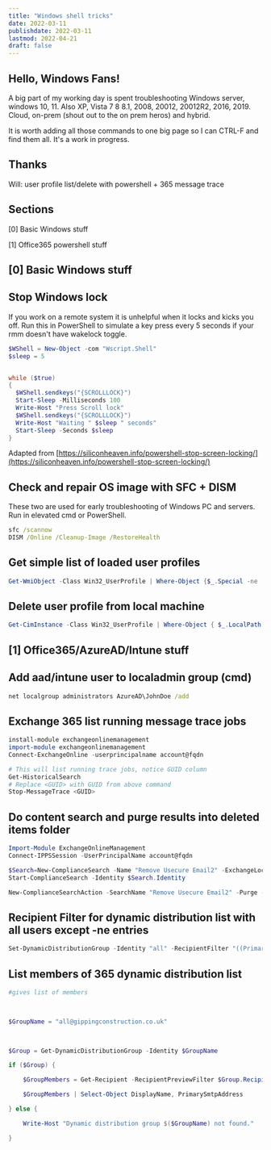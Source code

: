 ```yaml
---
title: "Windows shell tricks"
date: 2022-03-11
publishdate: 2022-03-11
lastmod: 2022-04-21
draft: false
---
```


## Hello, Windows Fans!

A big part of my working day is spent troubleshooting Windows server, windows 10, 11. Also XP, Vista 7 8 8.1, 2008, 20012, 20012R2, 2016, 2019. Cloud, on-prem (shout out to the on prem heros) and hybrid.

It is worth adding all those commands to one big page so I can CTRL-F and find them all. It's a work in progress.

## Thanks
Will: user profile list/delete with powershell + 365 message trace 

## Sections
[0] Basic Windows stuff

[1] Office365 powershell stuff

## [0] Basic Windows stuff

## Stop Windows lock

If you work on a remote system it is unhelpful when it locks and kicks you off. Run this in PowerShell to simulate a key press every 5 seconds if your rmm doesn't have wakelock toggle.

```powershell
$WShell = New-Object -com "Wscript.Shell"
$sleep = 5


while ($true)
{
  $WShell.sendkeys("{SCROLLLOCK}")
  Start-Sleep -Milliseconds 100
  Write-Host "Press Scroll lock"
  $WShell.sendkeys("{SCROLLLOCK}")
  Write-Host "Waiting " $sleep " seconds" 
  Start-Sleep -Seconds $sleep
}
```
Adapted from [https://siliconheaven.info/powershell-stop-screen-locking/](https://siliconheaven.info/powershell-stop-screen-locking/)


## Check and repair OS image with SFC + DISM

These two are used for early troubleshooting of Windows PC and servers. Run in elevated cmd or PowerShell.

```cmd
sfc /scannow
DISM /Online /Cleanup-Image /RestoreHealth
```

## Get simple list of loaded user profiles
  
  ```powershell
Get-WmiObject -Class Win32_UserProfile | Where-Object {$_.Special -ne 'Special'} | Select-Object LocalPath, Loaded
```

## Delete user profile from local machine

```powershell 
Get-CimInstance -Class Win32_UserProfile | Where-Object { $_.LocalPath.split('\')[-1] -eq 'User' ] | Remove-CimInstance 
```

## [1] Office365/AzureAD/Intune stuff

## Add aad/intune user to localadmin group (cmd)

```cmd
net localgroup administrators AzureAD\JohnDoe /add
```

## Exchange 365 list running message trace jobs
  
  ```powershell
install-module exchangeonlinemanagement
import-module exchangeonlinemanagement
Connect-ExchangeOnline -userprincipalname account@fqdn

# This will list running trace jobs, notice GUID column
Get-HistoricalSearch
# Replace <GUID> with GUID from above command
Stop-MessageTrace <GUID>
```


## Do content search and purge results into deleted items folder

```powershell
Import-Module ExchangeOnlineManagement
Connect-IPPSSession -UserPrincipalName account@fqdn

$Search=New-ComplianceSearch -Name "Remove Usecure Email2" -ExchangeLocation All -ContentMatchQuery '(Subject:"Invite to complete your business policies")'
Start-ComplianceSearch -Identity $Search.Identity

New-ComplianceSearchAction -SearchName "Remove Usecure Email2" -Purge -PurgeType SoftDelete
```

## Recipient Filter for dynamic distribution list with all users except -ne entries
```powershell
Set-DynamicDistributionGroup -Identity "all" -RecipientFilter "((PrimarySmtpAddress -ne 'mailbox@domain.tld) -and ((RecipientType -eq 'UserMailbox') -or (RecipientType -eq 'MailUser')))"
```

## List members of 365 dynamic distribution list
```powershell
#gives list of members

 

$GroupName = "all@gippingconstruction.co.uk"

 

$Group = Get-DynamicDistributionGroup -Identity $GroupName

if ($Group) {

    $GroupMembers = Get-Recipient -RecipientPreviewFilter $Group.RecipientFilter

    $GroupMembers | Select-Object DisplayName, PrimarySmtpAddress

} else {

    Write-Host "Dynamic distribution group $($GroupName) not found."

}
```